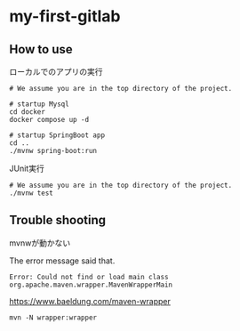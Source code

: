 # my-first-gitlab

## How to use

ローカルでのアプリの実行

```
# We assume you are in the top directory of the project.

# startup Mysql
cd docker
docker compose up -d

# startup SpringBoot app
cd ..
./mvnw spring-boot:run
```

JUnit実行

```
# We assume you are in the top directory of the project.
./mvnw test
```

## Trouble shooting

mvnwが動かない

The error message said that.

```
Error: Could not find or load main class org.apache.maven.wrapper.MavenWrapperMain
```


https://www.baeldung.com/maven-wrapper
```
mvn -N wrapper:wrapper
```